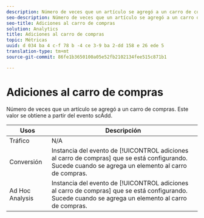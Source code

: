 ```yaml
---
description: Número de veces que un artículo se agregó a un carro de compras. Este valor se obtiene a partir del evento scAdd.
seo-description: Número de veces que un artículo se agregó a un carro de compras. Este valor se obtiene a partir del evento scAdd.
seo-title: Adiciones al carro de compras
solution: Analytics
title: Adiciones al carro de compras
topic: Métricas
uuid: d 034 ba 4 c-f 78 b -4 ce 3-9 ba 2-dd 158 e 26 ede 5
translation-type: tm+mt
source-git-commit: 86fe1b3650100a05e52fb2102134fee515c871b1

---
```



# Adiciones al carro de compras

Número de veces que un artículo se agregó a un carro de compras. Este valor se obtiene a partir del evento scAdd.

| Usos | Descripción |
|---|---|
| Tráfico | N/A |
| Conversión | Instancia del evento de [!UICONTROL adiciones al carro de compras] que se está configurando. Sucede cuando se agrega un elemento al carro de compras. |
| Ad Hoc Analysis | Instancia del evento de [!UICONTROL adiciones al carro de compras] que se está configurando. Sucede cuando se agrega un elemento al carro de compras. |

